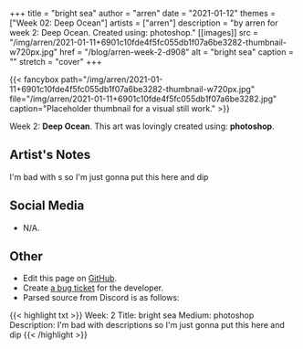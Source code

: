 +++
title =       "bright sea"
author =      "arren"
date =        "2021-01-12"
themes =      ["Week 02: Deep Ocean"]
artists =     ["arren"]
description = "by arren for week 2: Deep Ocean. Created using: photoshop."
[[images]]
      src = "/img/arren/2021-01-11+6901c10fde4f5fc055db1f07a6be3282-thumbnail-w720px.jpg"
      href = "/blog/arren-week-2-d908"
      alt = "bright sea"
      caption = ""
      stretch = "cover"
+++

{{< fancybox path="/img/arren/2021-01-11+6901c10fde4f5fc055db1f07a6be3282-thumbnail-w720px.jpg" file="/img/arren/2021-01-11+6901c10fde4f5fc055db1f07a6be3282.jpg" caption="Placeholder thumbnail for a visual still work." >}}


Week 2: **Deep Ocean**. This art was lovingly created using: **photoshop**.

## Artist's Notes

I'm bad with s so I'm just gonna put this here and dip

## Social Media

- N/A.

## Other

- Edit this page on [GitHub](https://github.com/teaminkling/web-refresh/edit/main/content/blog/arren-week-2-d908.md).
- Create [a bug ticket](https://github.com/teaminkling/web-refresh/issues/new?assignees=&labels=bug&template=problem-report.md&title=) for the developer.
- Parsed source from Discord is as follows:

{{< highlight txt >}}
Week: 2
Title: bright sea
Medium: photoshop
Description: I'm bad with descriptions so I'm just gonna put this here and dip 
{{< /highlight >}}